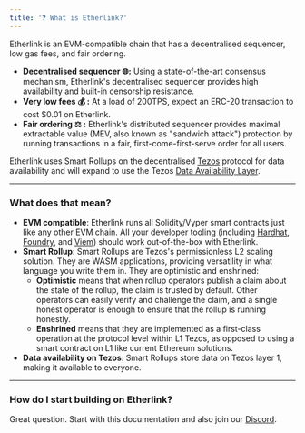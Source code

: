 ```yaml
---
title: '❓ What is Etherlink?'
---
```


Etherlink is an EVM-compatible chain that has a decentralised sequencer, low gas fees, and fair ordering.

* **Decentralised sequencer 🌐:** Using a state-of-the-art consensus mechanism, Etherlink's decentralised sequencer provides high availability and built-in censorship resistance.
* **Very low fees 💰 :** At a load of 200TPS, expect an ERC-20 transaction to cost $0.01 on Etherlink.
* **Fair ordering ⚖️ :** Etherlink's distributed sequencer provides maximal extractable value (MEV, also known as "sandwich attack") protection by running transactions in a fair, first-come-first-serve order for all users.

Etherlink uses Smart Rollups on the decentralised [Tezos](https://tezos.com) protocol for data availability and will expand to use the Tezos [Data Availability Layer](https://spotlight.tezos.com/data-availability-layer-dal-what-is-it-all-about/).

***

### What does that mean?

* **EVM compatible**: Etherlink runs all Solidity/Vyper smart contracts just like any other EVM chain. All your developer tooling (including [Hardhat](https://hardhat.org/), [Foundry](https://book.getfoundry.sh/), and [Viem](https://viem.sh)) should work out-of-the-box with Etherlink.
* **Smart Rollup**: Smart Rollups are Tezos's permissionless L2 scaling solution. They are WASM applications, providing versatility in what language you write them in. They are optimistic and enshrined:
  * **Optimistic** means that when rollup operators publish a claim about the state of the rollup, the claim is trusted by default. Other operators can easily verify and challenge the claim, and a single honest operator is enough to ensure that the rollup is running honestly.
  * **Enshrined** means that they are implemented as a first-class operation at the protocol level within L1 Tezos, as opposed to using a smart contract on L1 like current Ethereum solutions.
* **Data availability on Tezos**: Smart Rollups store data on Tezos layer 1, making it available to everyone.

***

### How do I start building on Etherlink?

Great question. Start with this documentation and also join our [Discord](https://discord.gg/etherlink).
